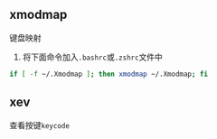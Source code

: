 ## xmodmap 
键盘映射
1. 将下面命令加入`.bashrc`或`.zshrc`文件中
```bash
if [ -f ~/.Xmodmap ]; then xmodmap ~/.Xmodmap; fi
```
## xev
查看按键`keycode`
<!--stackedit_data:
eyJoaXN0b3J5IjpbLTgyNjYwNjMxMV19
-->